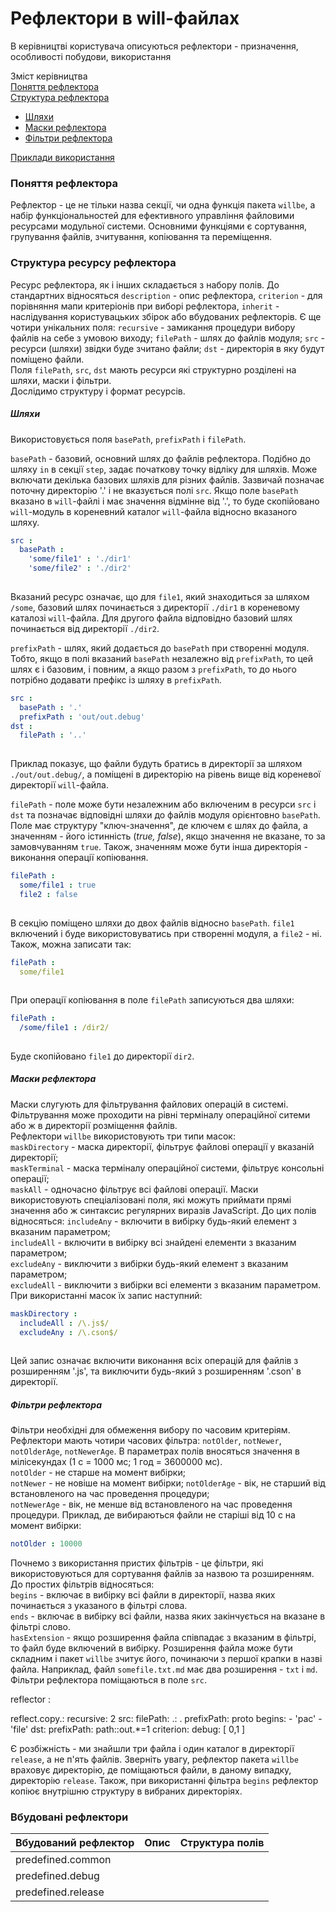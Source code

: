 # Рефлектори в will-файлах

В керівництві користувача описуються рефлектори - призначення, особливості побудови, використання

Зміст керівництва  
[Поняття рефлектора](#reflector-term)  
[Структура рефлектора](#reflector-structure)  
- [Шляхи](#reflector-pathes)  
- [Маски рефлектора](#reflector-masks)  
- [Фільтри рефлектора](#reflector-filter)  

[Приклади використання](#examples)  

### <a name="reflector-term"></a> Поняття рефлектора  
Рефлектор - це не тільки назва секції, чи одна функція пакета `willbe`, а набір функціональностей для ефективного управління файловими ресурсами модульної системи. Основними функціями є сортування, групування файлів, зчитування, копіювання та переміщення.

### <a name="reflector-resource-structure"></a> Структура ресурсу рефлектора 
Ресурс рефлектора, як і інших складається з набору полів. До стандартних відносяться `description` - опис рефлектора, `criterion` - для порівняння мапи критеріонів при виборі рефлектора, `inherit` - наслідування користувацьких збірок або вбудованих рефлекторів. Є ще чотири унікальних поля: `recursive` - замикання процедури вибору файлів на себе з умовою виходу; `filePath` - шлях до файлів модуля; `src` - ресурси (шляхи) звідки буде зчитано файли; `dst` - директорія в яку будут поміщено файли.  
Поля `filePath`, `src`, `dst` мають ресурси які структурно розділені на шляхи, маски і фільтри.  
Дослідимо структуру і формат ресурсів.  

##### <a name="reflector-pathes"></a> Шляхи 
Використовується поля `basePath`, `prefixPath` i `filePath`.  

`basePath` - базовий, основний шлях до файлів рефлектора. Подібно до шляху `in` в секції `step`, задає початкову точку відліку для шляхів. Може включати декілька базових шляхів для різних файлів. Зазвичай позначає поточну директорію '.' і не вказується полі `src`. Якщо поле `basePath` вказано в `will`-файлі і має значення відмінне від '.', то буде скопійовано `will`-модуль в кореневний каталог `will`-файла відносно вказаного шляху.  

```yaml
src :
  basePath :
    'some/file1' : './dir1'
    'some/file2' : './dir2'
  
```

Вказаний ресурс означає, що для `file1`, який знаходиться за шляхом `/some`, базовий шлях починається з директорії `./dir1` в кореневому каталозі `will`-файла. Для другого файла відповідно базовий шлях починається від директорії `./dir2`.  

`prefixPath` - шлях, який додається до `basePath` при створенні модуля.  
Тобто, якщо в полі вказаний `basePath` незалежно від `prefixPath`, то цей шлях є і базовим, і повним, а якщо разом з `prefixPath`, то до нього потрібно додавати префікс із шляху в `prefixPath`.

```yaml
src :
  basePath : '.'
  prefixPath : 'out/out.debug'
dst :
  filePath : '..'
  
```

Приклад показує, що файли будуть братись в директорії за шляхом `./out/out.debug/`, а поміщені в директорію на рівень вище від кореневої директорії `will`-файла.  

`filePath` - поле може бути незалежним або включеним в ресурси `src` i `dst` та позначає відповідні шляхи до файлів модуля орієнтовно `basePath`. Поле має структуру "ключ-значення", де ключем є шлях до файла, а значенням - його істинність (_true, false_), якщо значення не вказане, то за замовчуванням `true`. Також, значенням може бути інша директорія - виконання операції копіювання.  

```yaml
filePath :
  some/file1 : true
  file2 : false
  
```

В секцію поміщено шляхи до двох файлів відносно `basePath`. `file1` включений і буде використовуватись при створенні модуля, а `file2` - ні. Також, можна записати так:

```yaml
filePath :
  some/file1
  
```

При операції копіювання в поле `filePath` записуються два шляхи:

```yaml
filePath :
  /some/file1 : /dir2/
  
```

Буде скопійовано `file1` до директорії `dir2`.

##### <a name="reflector-masks"></a> Маски рефлектора  
Маски слугують для фільтрування файлових операцій в системі. Фільтрування може проходити на рівні терміналу операційної ситеми або ж в директорії розміщення файлів.  
Рефлектори `willbe` використовують три типи масок:  
`maskDirectory` - маска директорії, фільтрує файлові операції у вказаній директорії;  
`maskTerminal` - маска терміналу операційної системи, фільтрує консольні операції;  
`maskAll` - одночасно фільтрує всі файлові операції.
Маски використовують спеціалізовані поля, які можуть приймати прямі значення або ж синтаксис регулярних виразів JavaScript. До цих полів відносяться:
`includeAny` - включити в вибірку будь-який елемент з вказаним параметром;  
`includeAll` - включити в вибірку всі знайдені елементи з вказаним параметром;  
`excludeAny` - виключити з вибірки будь-який елемент з вказаним параметром;  
`excludeAll` - виключити з вибірки всі елементи з вказаним параметром.
При використанні масок їх запис наступний:

```yaml
maskDirectory :
  includeAll : /\.js$/  
  excludeAny : /\.cson$/  
  
```

Цей запис означає включити виконання всіх операцій для файлів з розширенням '.js', та виключити будь-який з розширенням '.cson' в директорії.  

##### <a name="reflector-filter"></a> Фільтри рефлектора  
Фільтри необхідні для обмеження вибору по часовим критеріям. Рефлектори мають чотири часових фільтра: `notOlder`, `notNewer`, `notOlderAge`, `notNewerAge`. В параметрах полів вносяться значення в мілісекундах (1 с = 1000 мс; 1 год = 3600000 мс).  
`notOlder` - не старше на момент вибірки;  
`notNewer` - не новіше на момент вибірки; 
`notOlderAge` - вік, не старший від встановленого на час проведення процедури;  
`notNewerAge` - вік, не менше від встановленого на час проведення процедури. 
Приклад, де вибираються файли не старіші від 10 с на момент вибірки:

```yaml
notOlder : 10000

```

Почнемо з використання пристих фільтрів - це фільтри, які використовуються для сортування файлів за назвою та розширенням. До простих фільтрів відносяться:  
`begins` - включає в вибірку всі файли в директорії, назва яких починається з указаного в фільтрі слова.  
`ends` - включає в вибірку всі файли, назва яких закінчується на вказане в фільтрі слово.  
`hasExtension` - якщо розширення файла співпадає з вказаним в фільтрі, то файл буде включений в вибірку. Розширення файла може бути складним і пакет `willbe` зчитує його, починаючи з першої крапки в назві файла. Наприклад, файл `somefile.txt.md` має два розширення - `txt` i `md`.  
Фільтри рефлектора поміщаються в поле `src`.  

reflector :

  reflect.copy.:
    recursive: 2
    src:
      filePath:
        .: .
      prefixPath: proto
      begins: 
        - 'pac'
        - 'file'
    dst:
      prefixPath: path::out.*=1
    criterion:
      debug: [ 0,1 ]

Є розбіжність - ми знайшли три файла і один каталог в директорії `release`, а не п'ять файлів. Зверніть увагу, рефлектор пакета `willbe` враховує директорію, де поміщаються файли, в даному випадку, директорію `release`. Також, при використанні фільтра `begins` рефлектор копіює внутрішню структуру в вибраних директоріях.   


### <a name="predefined-reflectors"></a> Вбудовані рефлектори  

| Вбудований рефлектор | Опис                                                 | Структура полів       |
|----------------------|------------------------------------------------------|-----------------------|
| predefined.common    |                                                      |                       |
| predefined.debug     |                                                      |                       |
| predefined.release   |                                                      |                       |